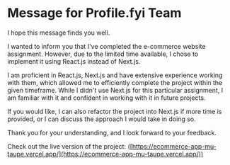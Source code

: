 <h1>Message for Profile.fyi Team</h1>
I hope this message finds you well.

I wanted to inform you that I've completed the e-commerce website assignment. However, due to the limited time available, I chose to implement it using React.js instead of Next.js.

I am proficient in React.js, Next.js and have extensive experience working with them, which allowed me to efficiently complete the project within the given timeframe. While I didn't use Next.js for this particular assignment, I am familiar with it and confident in working with it in future projects.

If you would like, I can also refactor the project into Next.js if more time is provided, or I can discuss the approach I would take in doing so.

Thank you for your understanding, and I look forward to your feedback.

Check out the live version of the project: ([https://ecommerce-app-mu-taupe.vercel.app/](https://ecommerce-app-mu-taupe.vercel.app/))

